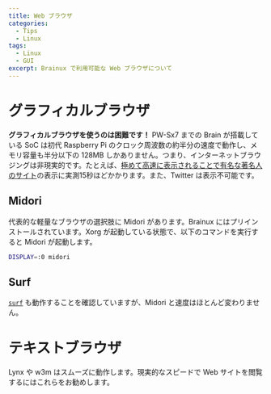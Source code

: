 ```yaml
---
title: Web ブラウザ
categories:
  - Tips
  - Linux
tags:
  - Linux
  - GUI
excerpt: Brainux で利用可能な Web ブラウザについて
---
```



# グラフィカルブラウザ

**グラフィカルブラウザを使うのは困難です！** PW-Sx7 までの Brain が搭載している SoC は初代 Raspberry Pi のクロック周波数の約半分の速度で動作し、メモリ容量も半分以下の 128MB しかありません。つまり、インターネットブラウジングは非現実的です。たとえば、[極めて高速に表示されることで有名な著名人のサイト](http://abehiroshi.la.coocan.jp/)の表示に実測15秒ほどかかります。また、Twitter は表示不可能です。


## Midori

代表的な軽量なブラウザの選択肢に Midori があります。Brainux にはプリインストールされています。Xorg が起動している状態で、以下のコマンドを実行すると Midori が起動します。

```sh
DISPLAY=:0 midori
```


## Surf

[`surf`](https://surf.suckless.org/) も動作することを確認していますが、Midori と速度はほとんど変わりません。


# テキストブラウザ

Lynx や w3m はスムーズに動作します。現実的なスピードで Web サイトを閲覧するにはこれらをお勧めします。

